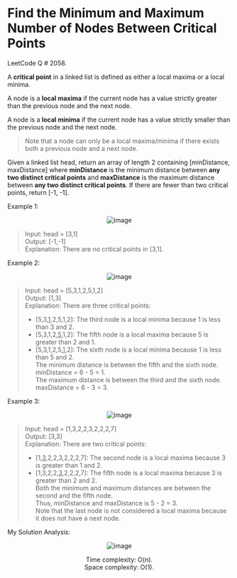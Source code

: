 # Find the Minimum and Maximum Number of Nodes Between Critical Points

LeetCode Q # 2058.

A <b>critical point</b> in a linked list is defined as either a local maxima or a local minima.

A node is a <b>local maxima</b> if the current node has a value strictly greater than the previous node and the next node.

A node is a <b>local minima</b> if the current node has a value strictly smaller than the previous node and the next node.

> Note that a node can only be a local maxima/minima if there exists both a previous node and a next node.

Given a linked list head, return an array of length 2 containing [minDistance, maxDistance] where <b>minDistance</b> is the minimum distance between <b>any two distinct critical points</b> and <b>maxDistance</b> is the maximum distance between <b>any two distinct critical points</b>. If there are fewer than two critical points, return [-1, -1].

Example 1:

<div align = "center">

  ![image](https://github.com/xo-azeem/Find-the-Minimum-and-Maximum-Number-of-Nodes-Between-Critical-Points-LeetCode/assets/171427226/dcba9161-e4e6-490b-b939-106a514f59c3)

</div>

> Input: head = [3,1]</br>
> Output: [-1,-1]</br>
> Explanation: There are no critical points in [3,1].

Example 2:

<div align = "center">

  ![image](https://github.com/xo-azeem/Find-the-Minimum-and-Maximum-Number-of-Nodes-Between-Critical-Points-LeetCode/assets/171427226/d9802fd1-09f7-4ec6-875e-47870d045292)

</div>

> Input: head = [5,3,1,2,5,1,2]</br>
> Output: [1,3]</br>
> Explanation: There are three critical points:</br>
> - [5,3,<u>1</u>,2,5,1,2]: The third node is a local minima because 1 is less than 3 and 2.</br>
> - [5,3,1,2,<u>5</u>,1,2]: The fifth node is a local maxima because 5 is greater than 2 and 1.</br>
> - [5,3,1,2,5,<u>1</u>,2]: The sixth node is a local minima because 1 is less than 5 and 2.</br>
> The minimum distance is between the fifth and the sixth node. minDistance = 6 - 5 = 1.</br>
> The maximum distance is between the third and the sixth node. maxDistance = 6 - 3 = 3.

Example 3:

<div align = "center">

  ![image](https://github.com/xo-azeem/Find-the-Minimum-and-Maximum-Number-of-Nodes-Between-Critical-Points-LeetCode/assets/171427226/46f4efe0-ef4a-42f8-9d3d-bf043bd9bdd1)

</div>

> Input: head = [1,3,2,2,3,2,2,2,7]</br>
> Output: [3,3]</br>
> Explanation: There are two critical points:</br>
> - [1,<u>3</u>,2,2,3,2,2,2,7]: The second node is a local maxima because 3 is greater than 1 and 2.</br>
> - [1,3,2,2,<u>3</u>,2,2,2,7]: The fifth node is a local maxima because 3 is greater than 2 and 2.</br>
> Both the minimum and maximum distances are between the second and the fifth node.</br>
> Thus, minDistance and maxDistance is 5 - 2 = 3.</br>
> Note that the last node is not considered a local maxima because it does not have a next node.

My Solution Analysis:

<div align = "center">

  ![image](https://github.com/xo-azeem/Find-the-Minimum-and-Maximum-Number-of-Nodes-Between-Critical-Points-LeetCode/assets/171427226/2579eced-5164-44ed-aa46-19141b92d87c)

  Time complexity: O(n).</br>Space complexity: O(1).
</div>
